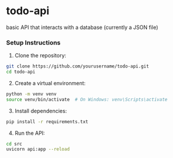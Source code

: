 # todo-api
basic API that interacts with a database (currently a JSON file)

### Setup Instructions
1. Clone the repository:
```bash
git clone https://github.com/yourusername/todo-api.git
cd todo-api
```

2. Create a virtual environment:
```bash
python -m venv venv
source venv/bin/activate  # On Windows: venv\Scripts\activate
```

3. Install dependencies:
```bash
pip install -r requirements.txt
```

4. Run the API:
```bash
cd src
uvicorn api:app --reload
```

